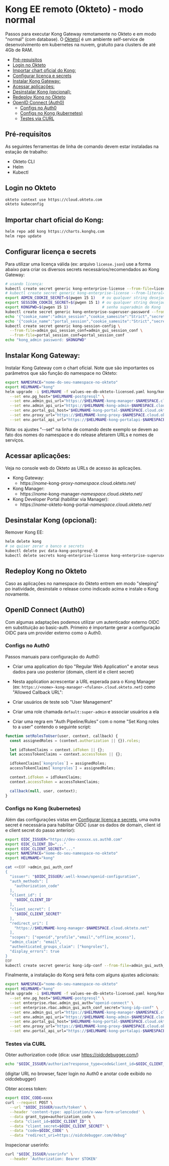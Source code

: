 # Kong EE remoto (Okteto) - modo normal <!-- omit in toc -->

Passos para executar Kong Gateway remotamente no Okteto e em modo "normal" (com database). O [Okteto](https://okteto.com)] é um ambiente self-service de desenvolvimento em kubernetes na nuvem, gratuito para clusters de até 4Gb de RAM.

- [Pré-requisitos](#pré-requisitos)
- [Login no Okteto](#login-no-okteto)
- [Importar chart oficial do Kong:](#importar-chart-oficial-do-kong)
- [Configurar licença e secrets](#configurar-licença-e-secrets)
- [Instalar Kong Gateway:](#instalar-kong-gateway)
- [Acessar aplicações:](#acessar-aplicações)
- [Desinstalar Kong (opcional):](#desinstalar-kong-opcional)
- [Redeploy Kong no Okteto](#redeploy-kong-no-okteto)
- [OpenID Connect (Auth0)](#openid-connect-auth0)
  - [Configs no Auth0](#configs-no-auth0)
  - [Configs no Kong (kubernetes)](#configs-no-kong-kubernetes)
  - [Testes via CURL](#testes-via-curl)

## Pré-requisitos

As seguintes ferramentas de linha de comando devem estar instaladas na estação de trabalho:

- Okteto CLI
- Helm
- Kubectl

## Login no Okteto

```sh
okteto context use https://cloud.okteto.com
okteto kubeconfig
```

## Importar chart oficial do Kong:

```sh
helm repo add kong https://charts.konghq.com
helm repo update
```

## Configurar licença e secrets

Para utilizar uma licença válida (ex: arquivo `license.json`) use a forma abaixo para criar os diversos secrets necessários/recomendados ao Kong Gateway:

```sh
# usando licença:
kubectl create secret generic kong-enterprise-license --from-file=license=./license.json
# kubectl create secret generic kong-enterprise-license --from-literal=license=
export ADMIN_COOKIE_SECRET=$(pwgen 15 1)   # ou qualquer string desejada
export SESSION_COOKIE_SECRET=$(pwgen 15 1) # ou qualquer string desejada
export KONGPWD=$(pwgen 15 1)               # senha superadmin do Kong
kubectl create secret generic kong-enterprise-superuser-password --from-literal=password=$KONGPWD
echo '{"cookie_name":"admin_session","cookie_samesite":"Strict","secret":"'$ADMIN_COOKIE_SECRET'","cookie_secure":true,"storage":"kong","cookie_domain":"cloud.okteto.net"}' > admin_gui_session_conf
echo '{"cookie_name":"portal_session","cookie_samesite":"Strict","secret":"'$SESSION_COOKIE_SECRET'","cookie_secure":true,"storage":"kong","cookie_domain":"cloud.okteto.net"}' > portal_session_conf
kubectl create secret generic kong-session-config \
  --from-file=admin_gui_session_conf=admin_gui_session_conf \
  --from-file=portal_session_conf=portal_session_conf
echo "kong_admin password: $KONGPWD"
```

## Instalar Kong Gateway:

Instalar Kong Gateway com o chart oficial. Note que são importantes os parâmetros que são função do namespace no Okteto:

```sh
export NAMESPACE="nome-do-seu-namespace-no-okteto"
export HELMNAME="kong"
helm upgrade -i $HELMNAME -f values-ee-db-okteto-licensed.yaml kong/kong --skip-crds \
  --set env.pg_host="$HELMNAME-postgresql" \
  --set env.admin_gui_url="https://$HELMNAME-kong-manager-$NAMESPACE.cloud.okteto.net" \
  --set env.admin_api_uri="https://$HELMNAME-kong-admin-$NAMESPACE.cloud.okteto.net" \
  --set env.portal_gui_host="$HELMNAME-kong-portal-$NAMESPACE.cloud.okteto.net" \
  --set env.proxy_url="https://$HELMNAME-kong-proxy-$NAMESPACE.cloud.okteto.net" \
  --set env.portal_api_url="https://$HELMNAME-kong-portalapi-$NAMESPACE.cloud.okteto.net"
```

Nota: os ajustes "--set" na linha de comando deste exemplo se devem ao fato dos nomes do namespace e do release afetarem URLs e nomes de serviços.

## Acessar aplicações:

Veja no console web do Okteto as URLs de acesso às aplicações.

* Kong Gateway:
  * https://*nome*-kong-proxy-*namespace*.cloud.okteto.net/
* Kong Manager:
  * https://*nome*-kong-manager-*namespace*.cloud.okteto.net/
* Kong Developer Portal (habilitar via Manager):
  * https://*nome*-okteto-kong-portal-*namespace*.cloud.okteto.net/


## Desinstalar Kong (opcional):

Remover Kong EE:

```sh
helm delete kong
# se quiser zerar o banco e secrets
kubectl delete pvc data-kong-postgresql-0
kubectl delete secrets kong-enterprise-license kong-enterprise-superuser-password kong-session-config
```

## Redeploy Kong no Okteto

Caso as aplicações no namespace do Okteto entrem em modo "sleeping" po inatividade, desinstale o release como indicado acima e instale o Kong novamente.

## OpenID Connect (Auth0)

Com algumas adaptações podemos utilizar um autenticador externo OIDC em substituição ao basic-auth. Primeiro é importante gerar a configuração OIDC para um provider externo como o Auth0.

### Configs no Auth0

Passos manuais para configuração do Auth0:

* Criar uma application do tipo "Regular Web Application" e anotar seus dados para uso posterior (domain, client id e client secret)

* Nesta application acrescentar a URL esperada para o Kong Manager (ex: `https://<nome>-kong-manager-<fulano>.cloud.okteto.net`) como "Allowed Callback URL":

* Criar usuários de teste sob "User Management"

* Criar uma role chamada `default:super-admin` e associar usuários a ela

* Criar uma regra em "Auth Pipeline/Rules" com o nome "Set Kong roles to a user" contendo o seguinte script:

```js
function setRolesToUser(user, context, callback) {
  const assignedRoles = (context.authorization || {}).roles;

  let idTokenClaims = context.idToken || {};
  let accessTokenClaims = context.accessToken || {};

  idTokenClaims[`kongroles`] = assignedRoles;
  accessTokenClaims[`kongroles`] = assignedRoles;

  context.idToken = idTokenClaims;
  context.accessToken = accessTokenClaims;

  callback(null, user, context);
}
```

### Configs no Kong (kubernetes)

Além das configurações vistas em [Configurar licença e secrets](#configurar-licença-e-secrets), uma outra secret é necessária para habilitar OIDC (usar os dados de domain, client id e client secret do passo anterior):

```sh
export OIDC_ISSUER="https://dev-xxxxxx.us.auth0.com"
export OIDC_CLIENT_ID="..."
export OIDC_CLIENT_SECRET="..."
export NAMESPACE="nome-do-seu-namespace-no-okteto"
export HELMNAME="kong"

cat <<EOF >admin_gui_auth_conf
{
  "issuer": "$OIDC_ISSUER/.well-known/openid-configuration",
  "auth_methods": [
    "authorization_code"
  ],
  "client_id": [
    "$OIDC_CLIENT_ID"
  ],
  "client_secret": [
    "$OIDC_CLIENT_SECRET"
  ],
  "redirect_uri": [
    "https://$HELMNAME-kong-manager-$NAMESPACE.cloud.okteto.net"
  ],
  "scopes": ["openid","profile","email","offline_access"],
  "admin_claim": "email",
  "authenticated_groups_claim": ["kongroles"],
  "display_errors": true
}
EOF
kubectl create secret generic kong-idp-conf --from-file=admin_gui_auth_conf
```

Finalmente, a instalação do Kong será feita com alguns ajustes adicionais:

```sh
export NAMESPACE="nome-do-seu-namespace-no-okteto"
export HELMNAME="kong"
helm upgrade -i $HELMNAME -f values-ee-db-okteto-licensed.yaml kong/kong --skip-crds \
  --set env.pg_host="$HELMNAME-postgresql" \
  --set enterprise.rbac.admin_gui_auth="openid-connect" \
  --set enterprise.rbac.admin_gui_auth_conf_secret="kong-idp-conf" \
  --set env.admin_gui_url="https://$HELMNAME-kong-manager-$NAMESPACE.cloud.okteto.net" \
  --set env.admin_api_uri="https://$HELMNAME-kong-admin-$NAMESPACE.cloud.okteto.net" \
  --set env.portal_gui_host="$HELMNAME-kong-portal-$NAMESPACE.cloud.okteto.net" \
  --set env.proxy_url="https://$HELMNAME-kong-proxy-$NAMESPACE.cloud.okteto.net" \
  --set env.portal_api_url="https://$HELMNAME-kong-portalapi-$NAMESPACE.cloud.okteto.net"
```

### Testes via CURL

Obter authorization code (dica: usar https://oidcdebugger.com/)

```sh
echo "$OIDC_ISSUER/authorize?response_type=code&client_id=$OIDC_CLIENT_ID&redirect_uri=https://oidcdebugger.com/debug&scope=openid%20email%20profile"
```

(digitar URL no browser, fazer login no Auth0 e anotar code exibido no oidcdebugger)

Obter access token:

```sh
export OIDC_CODE=xxxx
curl --request POST \
  --url "$OIDC_ISSUER/oauth/token" \
  --header 'content-type: application/x-www-form-urlencoded' \
  --data grant_type=authorization_code \
  --data "client_id=$OIDC_CLIENT_ID" \
  --data "client_secret=$OIDC_CLIENT_SECRET" \
  --data "code=$OIDC_CODE" \
  --data "redirect_uri=https://oidcdebugger.com/debug"
```

Inspecionar userinfo:

```sh
curl "$OIDC_ISSUER/userinfo" \
  --header 'Authorization: Bearer $TOKEN'
```
